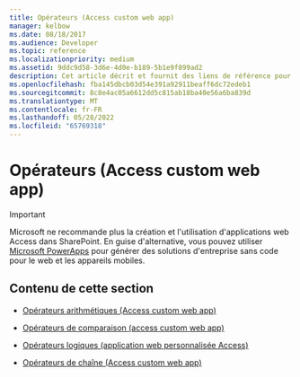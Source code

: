 ```yaml
---
title: Opérateurs (Access custom web app)
manager: kelbow
ms.date: 08/18/2017
ms.audience: Developer
ms.topic: reference
ms.localizationpriority: medium
ms.assetid: 9ddc9d58-3d6e-4d0e-b189-5b1e9f899ad2
description: Cet article décrit et fournit des liens de référence pour les opérateurs (accéder à une application web personnalisée).
ms.openlocfilehash: fba145dbcb03d54e391a92911beaff6dc72edeb1
ms.sourcegitcommit: 8c8e4ac05a6612dd5c815ab18ba40e56a6ba839d
ms.translationtype: MT
ms.contentlocale: fr-FR
ms.lasthandoff: 05/28/2022
ms.locfileid: "65769318"
---
```

# <a name="operators-access-custom-web-app"></a>Opérateurs (Access custom web app)

> [!IMPORTANT]
> Microsoft ne recommande plus la création et l'utilisation d'applications web Access dans SharePoint. En guise d'alternative, vous pouvez utiliser [Microsoft PowerApps](https://powerapps.microsoft.com/) pour générer des solutions d'entreprise sans code pour le web et les appareils mobiles. 
  
## <a name="in-this-section"></a>Contenu de cette section

- [Opérateurs arithmétiques (Access custom web app)](arithmetic-operators-access-custom-web-app.md)
    
- [Opérateurs de comparaison (access custom web app)](comparison-operators-access-custom-web-app.md)
    
- [Opérateurs logiques (application web personnalisée Access)](logical-operators-access-custom-web-app.md)
    
- [Opérateurs de chaîne (Access custom web app)](string-operators-access-custom-web-app.md)
    

